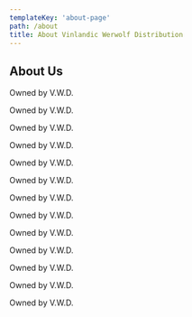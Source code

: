 ```yaml
---
templateKey: 'about-page'
path: /about
title: About Vinlandic Werwolf Distribution
---
```

## About Us
Owned by V.W.D.

Owned by V.W.D.

Owned by V.W.D.

Owned by V.W.D.

Owned by V.W.D.

Owned by V.W.D.

Owned by V.W.D.

Owned by V.W.D.

Owned by V.W.D.

Owned by V.W.D.

Owned by V.W.D.

Owned by V.W.D.

Owned by V.W.D.